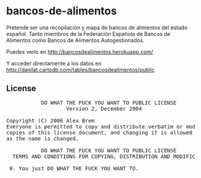 bancos-de-alimentos
===================

Pretende ser una recopilación y mapa de bancos de alimentos del estado español. Tanto miembros de la Federación Española de Bancos de Alimentos como Bancos de Alimentos Autogestionados.

Puedes verlo en http://bancosdealimentos.herokuapp.com/

Y acceder directamente a los datos en http://danilat.cartodb.com/tables/bancosdealimentos/public
 
## License

<pre>
           DO WHAT THE FUCK YOU WANT TO PUBLIC LICENSE 
                   Version 2, December 2004 

Copyright (C) 2006 Alex Brem <alex@0xab.cd>
Everyone is permitted to copy and distribute verbatim or modified 
copies of this license document, and changing it is allowed as long 
as the name is changed. 

           DO WHAT THE FUCK YOU WANT TO PUBLIC LICENSE 
  TERMS AND CONDITIONS FOR COPYING, DISTRIBUTION AND MODIFICATION 

 0. You just DO WHAT THE FUCK YOU WANT TO.
</pre>
